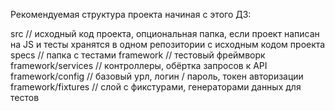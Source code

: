 Рекомендуемая структура проекта начиная с этого ДЗ:

src // исходный код проекта, опциональная папка, если проект написан на JS и тесты хранятся в одном репозитории с исходным кодом проекта
specs // папка с тестами
framework // тестовый фреймворк
framework/services // контроллеры, обёртка запросов к API
framework/config // базовый урл, логин / пароль, токен авторизации
framework/fixtures // слой с фикстурами, генераторами данных для тестов
